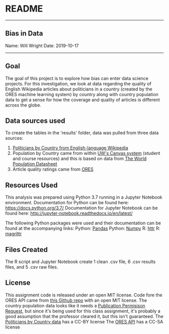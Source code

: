 # README

***
## Bias in Data
Name: Will Wright
Date: 2019-10-17
***

## Goal
The goal of this project is to explore how bias can enter data science projects. For this investigation, we look at data regarding the quality of English Wikipedia articles about politicians in a country (created by the ORES machine learning system) by country along with country population data to get a sense for how the coverage and quality of articles is different across the globe.

## Data sources used
To create the tables in the 'results' folder, data was pulled from three data sources:
1. [Politicians by Country from English-language Wikipedia](https://figshare.com/articles/Untitled_Item/5513449)
2. Population by Country came from within [UW's Canvas system](https://canvas.uw.edu/courses/1319253/files) (student and course resources) and this is based on data from [The World Population Datasheet](https://www.prb.org/international/indicator/population/table/)
3. Article quality ratings came from [ORES](https://www.mediawiki.org/wiki/ORES)

## Resources Used
This analysis was prepared using Python 3.7 running in a Jupyter Notebook environment.
Documentation for Python can be found here: https://docs.python.org/3.7/
Documentation for Jupyter Notebook can be found here: http://jupyter-notebook.readthedocs.io/en/latest/

The following Python packages were used and their documentation can be found at the accompanying links:
Python: [Pandas](https://pandas.pydata.org/)
Python: [Numpy](https://numpy.org/)
R: [httr](https://cran.r-project.org/web/packages/httr/vignettes/quickstart.html)
R: [magrittr](https://cran.r-project.org/web/packages/magrittr/vignettes/magrittr.html)

## Files Created
The R script and Jupyter Notebook create 1 clean .csv file, 6 .csv results files, and 5 .csv raw files.

## License
This assignment code is released under an open MIT license.
Code fore the ORES API came from [this Github repo](https://github.com/Ironholds/data-512-a2) with an open MIT license.
The country population data looks like it needs a [Publication Permisison Request](https://www.prb.org/publication-permission-request/), but since it's being used for this class assignment, it's probably a good assumption that the professor cleared it, but this isn't guaranteed.
The [Politicians by Country data](https://figshare.com/articles/Untitled_Item/5513449) has a CC-BY license
The [ORES API](https://www.mediawiki.org/wiki/ORES) has a CC-SA license
